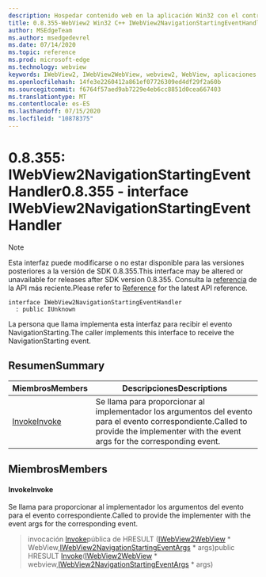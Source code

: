 ```yaml
---
description: Hospedar contenido web en la aplicación Win32 con el control Microsoft Edge WebView2
title: 0.8.355-WebView2 Win32 C++ IWebView2NavigationStartingEventHandler
author: MSEdgeTeam
ms.author: msedgedevrel
ms.date: 07/14/2020
ms.topic: reference
ms.prod: microsoft-edge
ms.technology: webview
keywords: IWebView2, IWebView2WebView, webview2, WebView, aplicaciones Win32, Win32, Edge
ms.openlocfilehash: 14fe3e2260412a861ef07726309ed4df29f2a60b
ms.sourcegitcommit: f6764f57aed9ab7229e4eb6cc8851d0cea667403
ms.translationtype: MT
ms.contentlocale: es-ES
ms.lasthandoff: 07/15/2020
ms.locfileid: "10878375"
---
```

# <span data-ttu-id="45ba8-104">0.8.355: IWebView2NavigationStartingEventHandler</span><span class="sxs-lookup"><span data-stu-id="45ba8-104">0.8.355 - interface IWebView2NavigationStartingEventHandler</span></span> 

> [!NOTE]
> <span data-ttu-id="45ba8-105">Esta interfaz puede modificarse o no estar disponible para las versiones posteriores a la versión de SDK 0.8.355.</span><span class="sxs-lookup"><span data-stu-id="45ba8-105">This interface may be altered or unavailable for releases after SDK version 0.8.355.</span></span> <span data-ttu-id="45ba8-106">Consulta la [referencia](../../../webview2-api-reference.md) de la API más reciente.</span><span class="sxs-lookup"><span data-stu-id="45ba8-106">Please refer to [Reference](../../../webview2-api-reference.md) for the latest API reference.</span></span>

```
interface IWebView2NavigationStartingEventHandler
  : public IUnknown
```

<span data-ttu-id="45ba8-107">La persona que llama implementa esta interfaz para recibir el evento NavigationStarting.</span><span class="sxs-lookup"><span data-stu-id="45ba8-107">The caller implements this interface to receive the NavigationStarting event.</span></span>

## <span data-ttu-id="45ba8-108">Resumen</span><span class="sxs-lookup"><span data-stu-id="45ba8-108">Summary</span></span>

 <span data-ttu-id="45ba8-109">Miembros</span><span class="sxs-lookup"><span data-stu-id="45ba8-109">Members</span></span>                        | <span data-ttu-id="45ba8-110">Descripciones</span><span class="sxs-lookup"><span data-stu-id="45ba8-110">Descriptions</span></span>
--------------------------------|---------------------------------------------
[<span data-ttu-id="45ba8-111">Invoke</span><span class="sxs-lookup"><span data-stu-id="45ba8-111">Invoke</span></span>](#invoke) | <span data-ttu-id="45ba8-112">Se llama para proporcionar al implementador los argumentos del evento para el evento correspondiente.</span><span class="sxs-lookup"><span data-stu-id="45ba8-112">Called to provide the implementer with the event args for the corresponding event.</span></span>

## <span data-ttu-id="45ba8-113">Miembros</span><span class="sxs-lookup"><span data-stu-id="45ba8-113">Members</span></span>

#### <span data-ttu-id="45ba8-114">Invoke</span><span class="sxs-lookup"><span data-stu-id="45ba8-114">Invoke</span></span> 

<span data-ttu-id="45ba8-115">Se llama para proporcionar al implementador los argumentos del evento para el evento correspondiente.</span><span class="sxs-lookup"><span data-stu-id="45ba8-115">Called to provide the implementer with the event args for the corresponding event.</span></span>

> <span data-ttu-id="45ba8-116">invocación [Invoke](#invoke)pública de HRESULT ([IWebView2WebView](IWebView2WebView.md) \* WebView,[IWebView2NavigationStartingEventArgs](IWebView2NavigationStartingEventArgs.md) \* args)</span><span class="sxs-lookup"><span data-stu-id="45ba8-116">public HRESULT [Invoke](#invoke)([IWebView2WebView](IWebView2WebView.md) \* webview,[IWebView2NavigationStartingEventArgs](IWebView2NavigationStartingEventArgs.md) \* args)</span></span>

